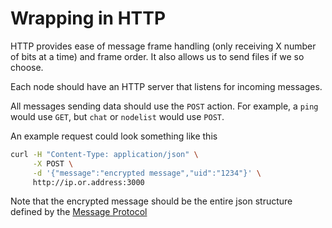 # Wrapping in HTTP
HTTP provides ease of message frame handling (only receiving X number of bits at a time) and frame order.
It also allows us to send files if we so choose.

Each node should have an HTTP server that listens for incoming messages.

All messages sending data should use the `POST` action.
For example, a `ping` would use `GET`, but `chat` or `nodelist` would use `POST`.


An example request could look something like this

```bash
curl -H "Content-Type: application/json" \
     -X POST \
     -d '{"message":"encrypted message","uid":"1234"}' \
     http://ip.or.address:3000
```

Note that the encrypted message should be the entire json structure defined by the [Message Protocol](https://github.com/neuravion/mesh-chat#mesh-chat-protocol)

